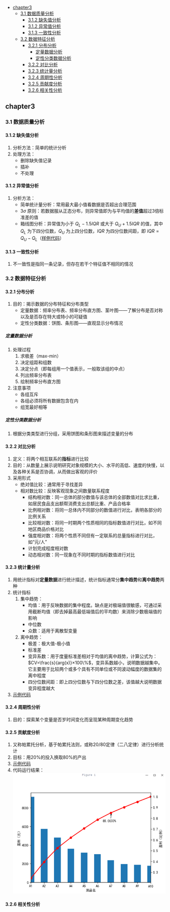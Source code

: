 * [chapter3](#chapter3)
    + [3.1 数据质量分析](#31-数据质量分析)
        + [3.1.2 缺失值分析](#312-缺失值分析)
        + [3.1.2 异常值分析](#312-异常值分析)
        + [3.1.3 一致性分析](#313-一致性分析)
    + [3.2 数据特征分析](#32-数据特征分析)
        + [3.2.1 分布分析](#321-分布分析)
           + [定量数据分析](#定量数据分析)
           + [定性分类数据分析](#定性分类数据分析)
        + [3.2.2 对比分析](#322-对比分析)
        + [3.2.3 统计量分析](#323-统计量分析)
        + [3.2.4 周期性分析](#324-周期性分析)
        + [3.2.5 贡献度分析](#325-贡献度分析)
        + [3.2.6 相关性分析](#326-相关性分析)


## chapter3
### 3.1 数据质量分析
#### 3.1.2 缺失值分析
1. 分析方法：简单的统计分析
2. 处理方法：
    - 删除缺失值记录
    - 插补
    - 不处理

#### 3.1.2 异常值分析
1. 分析方法：
    - 简单统计量分析：常用最大最小值看数据是否超出合理范围
    - $3\sigma$ 原则：若数据服从正态分布，则异常值即为与平均值的**差值**超过3倍标准差的值
    - 箱线图分析：异常值为小于 $Q_L-1.5IQR$ 或大于 $Q_U+1.5IQR$ 的值，其中 $Q_L$ 为下四分位数，$Q_U$ 为上四分位数，$IQR$ 为四分位数间距，即 $IQR=Q_U-Q_L$（[样例代码](code/boxplot.py)）

#### 3.1.3 一致性分析
1. 不一致性是指同一条记录，但存在若干个特征值不相同的情况

### 3.2 数据特征分析
#### 3.2.1 分布分析
1. 目的：揭示数据的分布特征和分布类型
    - 定量数据：频率分布表、频率分布直方图、茎叶图——了解分布是否对称以及是否存在特大或特小的可疑值
    - 定性分类数据：饼图、条形图——直观显示分布情况
    
##### 定量数据分析
1. 处理过程
    1. 求极差（max-min）
    2. 决定组距和组数
    3. 决定分点（即每组用一个值表示，一般取该组的中点）
    4. 列出频率分布表
    5. 绘制频率分布直方图
2. 注意事项
    - 各组互斥
    - 各组必须将所有数据包含在内
    - 组宽最好相等
    
##### 定性分类数据分析
1. 根据分类类型进行分组，采用饼图和条形图来描述变量的分布

#### 3.2.2 对比分析
1. 定义：将两个相互联系的**指标**进行比较
2. 目的：从数量上展示说明研究对象规模的大小、水平的高低、速度的快慢，以及各种关系是否协调，从而做出客观的评价
3. 采用形式
    - 绝对值比较：通常用于寻找差异
    - 相对数比较：反映客观现象之间数量联系程度
        - 结构相对数：同一总体的部分数值与该总体的全部数值对比求比重，如居民食品支出额帮消费支出总额比重、产品合格率
        - 比例相对数：将同一总体内不同部分的数值进行对比，表明各部分的比例关系
        - 比较相对数：将同一时期两个性质相同的指标数值进行对比，如不同地区商品价格对比
        - 强度相对数：将两个性质不同但有一定联系的总量指标进行对比，如“元/人”
        - 计划完成程度相对数
        - 动态相对数：同一现象在不同时期的指标数值进行对比

#### 3.2.3 统计量分析
1. 用统计指标对**定量数据**进行统计描述，统计指标通常分**集中趋势**和**离中趋势**两种
2. 统计指标
    1. 集中趋势：
        - 均值：用于反映数据的集中程度。缺点是对极端值很敏感，可通过采用截断均值（即去掉最高最低端值后的平均数）来消除少数极端值的影响
        - 中位数
        - 众数：适用于离散型变量
    2. 离中趋势：
        - 极差：极大值-极小值
        - 标准差
        - 变异系数：用于度量标准差相对于均值的离中趋势，计算公式为：$CV=\frac{s}{arg(x)}×100\%$，变异系数越小，说明数据越集中。它主要用于比较两个或多个具有不同单位或不同波动幅度的数据集的离中程度
        - 四分位数间距：即上四分位数与下四分位数之差，该值越大说明数据变异程度越大
3. [示例代码](code/statistics_analyze.py)

#### 3.2.4 周期性分析
1. 目的：探索某个变量是否岁时间变化而呈现某种周期变化趋势

#### 3.2.5 贡献度分析
1. 又称帕累托分析，基于帕累托法则，或称20/80定律（二八定律）进行分析统计
2. 目标：用20%的投入换取80%的产出
3. [示例代码](code/dish_pareto.py)
4. 代码运行结果：![](code/dish_pareto.png)

#### 3.2.6 相关性分析
